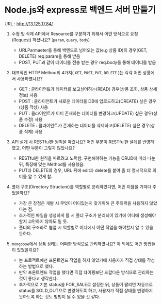 # Node.js와 express로 백엔드 서버 만들기

URL : http://13.125.17.84/

1. 수정 및 삭제 API에서 Resource를 구분하기 위해서 어떤 방식으로 요청(Request) 하셨나요? (`param`, `query`, `body`)

   - URLParmaeter를 통해 백엔드로 넘어오는 값(e.g 상품 ID)의 경우(GET, DELETE) req.param을 통해 받음
   - POST, PUT과 같이 데이터를 전송 받는 경우 req.body를 통해 데이터를 받음
     <br/>

2. 대표적인 HTTP Method의 4가지( `GET`, `POST`, `PUT`, `DELETE` )는 각각 어떤 상황에서 사용하였나요?

   - GET : 클라이언트가 데이터를 보고싶어하는(READ) 경우(상품 조회, 상품 상세정보) 사용
   - POST : 클라이언트가 새로운 데이터를 DB에 업로드하고(CREATE) 싶은 경우(상품 작성) 사용
   - PUT : 클라이언트가 이미 존재하는 데이터를 변경하고(UPDATE) 싶은 경우(상품 수정) 사용
   - DELETE : 클라이언트가 존재하는 데이터를 삭제하고(DELETE) 싶은 경우(상품 삭제) 사용
     <br/>

3. API 설계 시 RESTful한 원칙을 따랐나요? 어떤 부분이 RESTful한 설계를 반영하였고, 어떤 부분이 그렇지 않았나요?

   - RESTful한 원칙을 따르려고 노력함. 구현해야하는 기능을 CRUD에 따라 나눈 뒤, 특징에 맞는 Method를 사용했음.
   - PUT과 DELETE의 경우, URL 뒤에 edit과 delete를 붙여 좀 더 명시적으로 의미를 알 수 있게 함.
     <br/>

4. 폴더 구조(Directory Structure)를 역할별로 분리하였다면, 어떤 이점을 가져다 주었을까요?
   - 가장 큰 장점은 개발 시 무엇이 어디있는지 찾기위해 큰 주의력을 사용하지 않았다는 점.
   - 추가적인 파일을 생성하게 될 시 폴더 구조가 분리되어 있기에 어디에 생성해야할지 고민하지 않아도 될 듯.
   - 폴더의 구조화로 협업 시 역할별로 어디에서 어떤 작업을 해야할지 알 수 있을 듯하다.
     <br/>
5. `mongoose`에서 상품 상태는 어떠한 방식으로 관리하였나요? 이 외에도 어떤 방법들이 있었을까요?
   - 본 프로젝트에선 프론트엔드 작업을 하지 않았기에 사용자가 직접 상태를 작성하는 방법으로 했다.
   - 만약 프론트엔드 작업을 했다면 직접 타이핑보단 드랍다운 방식으로 관리하는 것이 좋다고 생각한다.
   - 추가적으로 기본 status를 FOR_SALE로 설정한 뒤, 상품이 팔리면 자동으로 status를 SOLD_OUT으로 변경하도록 하고, 사용자가 직접 상태를 변경하지 못하도록 하는 것도 방법이 될 수 있을 것 같다.
